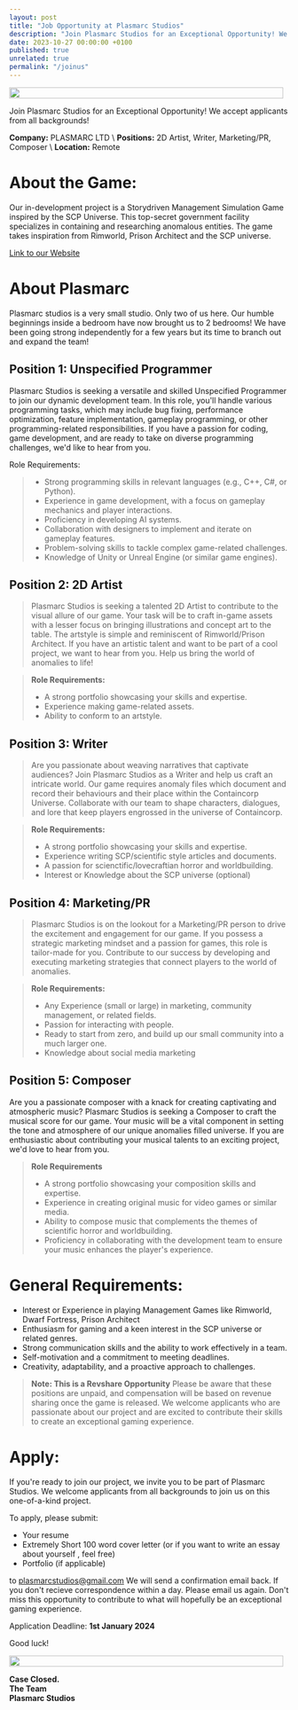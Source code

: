 ```yaml
---
layout: post
title: "Job Opportunity at Plasmarc Studios"
description: "Join Plasmarc Studios for an Exceptional Opportunity! We accept applicants from all backgrounds!"
date: 2023-10-27 00:00:00 +0100
published: true
unrelated: true
permalink: "/joinus"
---
```


<div style="display:flex">
    <div style="flex:1;padding-right:10px;">
        <img src="./unrelated-media/joinus-post/hiring.png" width="100%"/>
    </div>
</div>

Join Plasmarc Studios for an Exceptional Opportunity! We accept applicants from all backgrounds!

**Company:** PLASMARC LTD \\
**Positions:** 2D Artist, Writer, Marketing/PR, Composer \\
**Location:** Remote 

# About the Game:
Our in-development project is a Storydriven Management Simulation Game inspired by the SCP Universe. This top-secret government facility specializes in containing and researching anomalous entities. The game takes inspiration from Rimworld, Prison Architect and the SCP universe.

[Link to our Website](https://containcorpgame.com/)


# About Plasmarc
Plasmarc studios is a very small studio. Only two of us here. Our humble beginnings inside a bedroom have now brought us to 2 bedrooms! We have been going strong independently for a few years but its time to branch out and expand the team!

## Position 1: Unspecified Programmer
Plasmarc Studios is seeking a versatile and skilled Unspecified Programmer to join our dynamic development team. In this role, you'll handle various programming tasks, which may include bug fixing, performance optimization, feature implementation, gameplay programming, or other programming-related responsibilities. If you have a passion for coding, game development, and are ready to take on diverse programming challenges, we'd like to hear from you.

Role Requirements:
> * Strong programming skills in relevant languages (e.g., C++, C#, or Python).
> * Experience in game development, with a focus on gameplay mechanics and player interactions.
> * Proficiency in developing AI systems.
> * Collaboration with designers to implement and iterate on gameplay features.
> * Problem-solving skills to tackle complex game-related challenges.
> * Knowledge of Unity or Unreal Engine (or similar game engines).

## Position 2: 2D Artist
> Plasmarc Studios is seeking a talented 2D Artist to contribute to the visual allure of our game. Your task will be to craft in-game assets with a lesser focus on bringing illustrations and concept art to the table. The artstyle is simple and reminiscent of Rimworld/Prison Architect. If you have an artistic talent and want to be part of a cool project, we want to hear from you. Help us bring the world of anomalies to life!

> **Role Requirements:**
> * A strong portfolio showcasing your skills and expertise.
> * Experience making game-related assets.
> * Ability to conform to an artstyle.

## Position 3: Writer
> Are you passionate about weaving narratives that captivate audiences? Join Plasmarc Studios as a Writer and help us craft an intricate world. Our game requires anomaly files which document and record their behaviours and their place within the Containcorp Universe. Collaborate with our team to shape characters, dialogues, and lore that keep players engrossed in the universe of Containcorp.

> **Role Requirements:**
> * A strong portfolio showcasing your skills and expertise.
> * Experience writing SCP/scientific style articles and documents.
> * A passion for scienctific/lovecraftian horror and worldbuilding.
> * Interest or Knowledge about the SCP universe (optional)

## Position 4: Marketing/PR
> Plasmarc Studios is on the lookout for a Marketing/PR person to drive the excitement and engagement for our game. If you possess a strategic marketing mindset and a passion for games, this role is tailor-made for you. Contribute to our success by developing and executing marketing strategies that connect players to the world of anomalies.

> **Role Requirements:**
> * Any Experience (small or large) in marketing, community management, or related fields.
> * Passion for interacting with people.
> * Ready to start from zero, and build up our small community into a much larger one.
> * Knowledge about social media marketing

## Position 5: Composer
Are you a passionate composer with a knack for creating captivating and atmospheric music? Plasmarc Studios is seeking a Composer to craft the musical score for our game. Your music will be a vital component in setting the tone and atmosphere of our unique anomalies  filled universe. If you are enthusiastic about contributing your musical talents to an exciting project, we'd love to hear from you.

> **Role Requirements**
> * A strong portfolio showcasing your composition skills and expertise.
> * Experience in creating original music for video games or similar media.
> * Ability to compose music that complements the themes of scientific horror and worldbuilding.
> * Proficiency in collaborating with the development team to ensure your music enhances the player's experience.


# General Requirements:
* Interest or Experience in playing Management Games like Rimworld, Dwarf Fortress, Prison Architect
* Enthusiasm for gaming and a keen interest in the SCP universe or related genres.
* Strong communication skills and the ability to work effectively in a team.
* Self-motivation and a commitment to meeting deadlines.
* Creativity, adaptability, and a proactive approach to challenges.

> **Note: This is a Revshare Opportunity**
> Please be aware that these positions are unpaid, and compensation will be based on revenue sharing once the game is released. We welcome applicants who are passionate about our project and are excited to contribute their skills to create an exceptional gaming experience.


# Apply:
If you're ready to join our project, we invite you to be part of Plasmarc Studios. We welcome applicants from all backgrounds to join us on this one-of-a-kind project.

To apply, please submit:
* Your resume
* Extremely Short 100 word cover letter (or if you want to write an essay about yourself , feel free)
* Portfolio (if applicable) 

to <a href="mailto:plasmarcstudios@gmail.com">plasmarcstudios@gmail.com</a> We will send a confirmation email back. If you don't recieve correspondence within a day. Please email us again. Don't miss this opportunity to contribute to what will hopefully be an exceptional gaming experience.

Application Deadline: **1st January 2024**

Good luck!
<div style="display:flex">
    <div style="flex:1;padding-right:10px;">
        <img src="./unrelated-media/joinus-post/thumbs-up.png" width="100%"/>
    </div>
</div>

**Case Closed.**\
**The Team**\
**Plasmarc Studios**

